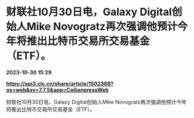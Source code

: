 # 财联社10月30日电，Galaxy Digital创始人Mike Novogratz再次强调他预计今年将推出比特币交易所交易基金（ETF）。

**2023-10-30 15:29**

**https://api3.cls.cn/share/article/1502368?os=web&sv=7.7.5&app=CailianpressWeb**

财联社10月30日电，Galaxy Digital创始人Mike Novogratz再次强调他预计今年将推出比特币交易所交易基金（ETF）。
